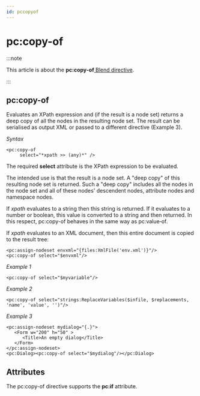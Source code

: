 ```yaml
---
id: pccopyof
---
```


# pc:copy-of




:::note

This article is about the **pc:copy-of**[ Blend directive](/docs/Repositories/Blend_directives).

:::

## **pc:copy-of**

Evaluates an XPath expression and (if the result is a node set) returns a deep copy of all the nodes in the resulting node set. The result can be serialised as output XML or passed to a different directive (Example 3).

*Syntax*

```
<pc:copy-of
     select="*xpath >> (any)*" />
```

The required **select** attribute is the XPath expression to be evaluated.

The intended use is that the result is a node set. A "deep copy" of this resulting node set is returned. Such a "deep copy" includes all the nodes in the node set and all of these nodes' descendent nodes, attribute nodes and namespace nodes.

If *xpath* evaluates to a string then this string is returned. If it evaluates to a number or boolean, this value is converted to a string and then returned. In this respect, pc:copy-of behaves in the same way as pc:value‑of.

If *xpath* evaluates to an XML document, then this entire document is copied to the result tree:

```language-xml
<pc:assign-nodeset envxml="{files:XmlFile('env.xml')}"/>
<pc:copy-of select="$envxml"/>
```

*Example 1*

```language-xml
<pc:copy-of select="$myvariable"/>
```

*Example 2*

```language-xml
<pc:copy-of select="strings:ReplaceVariables($infile, $replacements, 'name', 'value', '')"/>
```

*Example 3*

```language-xml
<pc:assign-nodeset mydialog="{.}">
   <Form w="200" h="50" >
      <Title>An empty dialog</Title>
   </Form>
</pc:assign-nodeset>      
<pc:Dialog><pc:copy-of select="$mydialog"/></pc:Dialog>
```

## Attributes

The pc:copy-of directive supports the **pc:if** attribute.